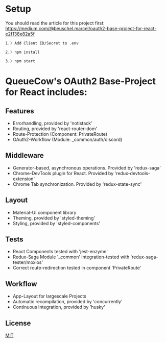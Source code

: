 # Setup

You should read the article for this project first:
https://medium.com/@beuschel.marcel/oauth2-base-project-for-react-e2f138e82a5f

`1.) Add Client ID/Secret to .env`

`2.) npm install`

`3.) npm start`


# QueueCow's OAuth2 Base-Project for React includes:

## Features

- Errorhandling, provided by 'notistack'
- Routing, provided by 'react-router-dom'
- Route-Protection (Component: PrivateRoute)
- OAuth2-Workflow (Module: \_common/auth/discord)

## Middleware

- Generator-based, asynchronous operations. Provided by 'redux-saga'
- Chrome-DevTools plugin for React. Provided by 'redux-devtools-extension'
- Chrome Tab synchronization. Provided by 'redux-state-sync'

## Layout

- Material-UI component library
- Theming, provided by 'styled-theming'
- Styling, provided by 'styled-components'

## Tests

- React Components tested with 'jest-enzyme'
- Redux-Saga Module '\_common' integration-tested with 'redux-saga-tester/moxios'
- Correct route-redirection tested in component 'PrivateRoute'

## Workflow

- App-Layout for largescale Projects
- Automatic recompilation, provided by 'concurrently'
- Continuous Integration, provided by 'husky'

## License

[MIT](https://choosealicense.com/licenses/mit/)
